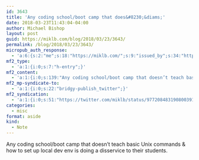 ```yaml
---
id: 3643
title: 'Any coding school/boot camp that does&#8230;&diams;'
date: 2018-03-23T11:43:04-04:00
author: Michael Bishop
layout: post
guid: https://miklb.com/blog/2018/03/23/3643/
permalink: /blog/2018/03/23/3643/
micropub_auth_response:
  - 'a:6:{s:2:"me";s:18:"https://miklb.com/";s:9:"issued_by";s:34:"https://tokens.indieauth.com/token";s:9:"client_id";s:21:"https://quill.p3k.io/";s:9:"issued_at";s:10:"1515785966";s:5:"scope";s:13:"create update";s:5:"nonce";s:10:"1033266350";}'
mf2_type:
  - 'a:1:{i:0;s:7:"h-entry";}'
mf2_content:
  - 'a:1:{i:0;s:139:"Any coding school/boot camp that doesn’t teach basic Unix commands & how to set up local dev env is doing a disservice to their students.";}'
mf2_mp-syndicate-to:
  - 'a:1:{i:0;s:22:"bridgy-publish_twitter";}'
mf2_syndication:
  - 'a:1:{i:0;s:51:"https://twitter.com/miklb/status/977208483190800391";}'
categories:
  - misc
format: aside
kind:
  - Note
---
```

Any coding school/boot camp that doesn’t teach basic Unix commands &amp; how to set up local dev env is doing a disservice to their students.